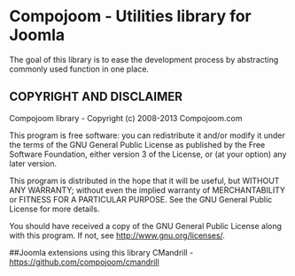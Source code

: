 Compojoom - Utilities library for Joomla
=======================================================

The goal of this library is to ease the development process by abstracting commonly used
function in one place.

## COPYRIGHT AND DISCLAIMER
Compojoom library -  Copyright (c) 2008-2013 Compojoom.com

This program is free software: you can redistribute it and/or modify it under the terms of the GNU General Public License as published by the
Free Software Foundation, either version 3 of the License, or (at your option) any later version.

This program is distributed in the hope that it will be useful, but WITHOUT ANY WARRANTY; without even the implied warranty of MERCHANTABILITY or
FITNESS FOR A PARTICULAR PURPOSE. See the GNU General Public License for more details.

You should have received a copy of the GNU General Public License along with this program. If not, see http://www.gnu.org/licenses/.

##Joomla extensions using this library
CMandrill - https://github.com/compojoom/cmandrill